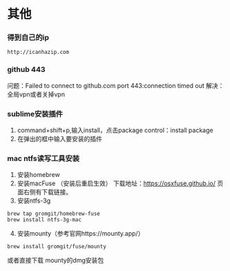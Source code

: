 # 其他
### 得到自己的ip
```
http://icanhazip.com
```

### github 443
问题：Failed to connect to github.com port 443:connection timed out
解决：全局vpn或者关掉vpn


### sublime安装插件
1. command+shift+p,输入install，点击package control：install package
2. 在弹出的框中输入要安装的插件

### mac ntfs读写工具安装
1. 安装homebrew
2. 安装macFuse （安装后重启生效）
下载地址：https://osxfuse.github.io/
页面右侧有下载链接。
3. 安装ntfs-3g
```
brew tap gromgit/homebrew-fuse
brew install ntfs-3g-mac
```
4. 安装mounty（参考官网https://mounty.app/）
```
brew install gromgit/fuse/mounty
```
或者直接下载 mounty的dmg安装包